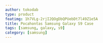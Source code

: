```yaml
---
author: tokodab
type: product
featimg: 1h7VLg-2rjI2QOgDbQPUebDt7l49Z1e5A
title: Pocahontas Samsung Galaxy S9 Case
tags: [samsung, galaxy, s9]
category: [samsung]
---
```

